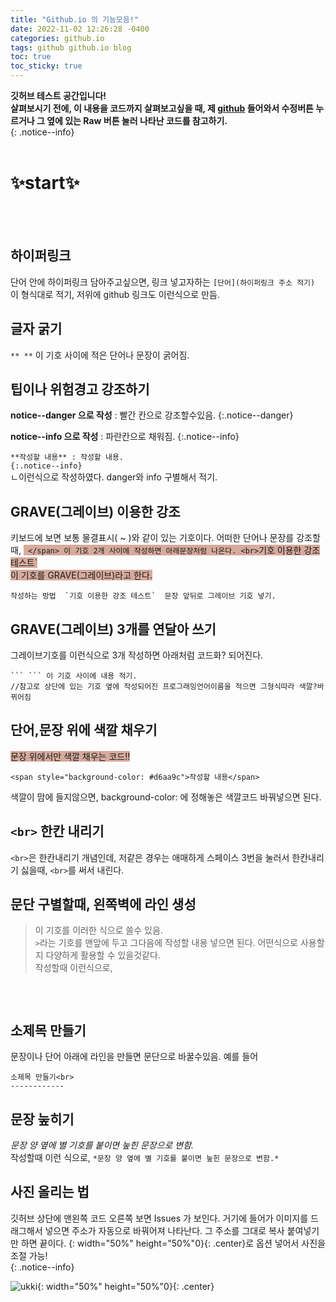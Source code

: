 ```yaml
---
title: "Github.io 의 기능모음!"
date: 2022-11-02 12:26:28 -0400
categories: github.io
tags: github github.io blog
toc: true
toc_sticky: true
---
```

**깃허브 테스트 공간입니다!<br>
살펴보시기 전에, 이 내용을 코드까지 살펴보고싶을 때, 제 [github](https://github.com/TerrTarr1/TerrTarr1.github.io/blob/main/_posts/2022-11-03-test-post.md) 들어와서 수정버튼 누르거나 그 옆에 있는 Raw 버튼 눌러 나타난 코드를 참고하기.**   
{: .notice--info}
<br><br>

# ✨**start**✨

<br><br>

하이퍼링크
-----------
단어 안에 하이퍼링크 담아주고싶으면, 링크 넣고자하는 `[단어](하이퍼링크 주소 적기)` 이 형식대로 적기, 저위에 github 링크도 이런식으로 만듬.

글자 굵기
-----------
`** **` 이 기호 사이에 적은 단어나 문장이 굵어짐.

팁이나 위험경고 강조하기
------------
**notice--danger 으로 작성** : 빨간 칸으로 강조할수있음.
{:.notice--danger}

**notice--info 으로 작성** : 파란칸으로 채워짐. 
{:.notice--info}

`**작성할 내용** : 작성할 내용. `<br>
`{:.notice--info}`<br>ㄴ이런식으로 작성하였다. danger와 info 구별해서 적기.

GRAVE(그레이브) 이용한 강조
------------
키보드에 보면 보통 물결표시( ~ )와 같이 있는 기호이다. 어떠한 단어나 문장를 강조할 때, <span style="background-color: #d6aa9c">  `  </span> 이 기호 2개 사이에 작성하면 아래문장처럼 나온다. <br>
`기호 이용한 강조 테스트` <br> 이 기호를 GRAVE(그레이브)라고 한다.
```
작성하는 방법  `기호 이용한 강조 테스트`  문장 앞뒤로 그레이브 기호 넣기.
```

GRAVE(그레이브) 3개를 연달아 쓰기
------------
그레이브기호를 이런식으로 3개 작성하면 아래처럼 코드화? 되어진다. 
```
``` ``` 이 기호 사이에 내용 적기.
//참고로 상단에 있는 기호 옆에 작성되어진 프로그래밍언어이름을 적으면 그형식따라 색깔?바뀌어짐
```

단어,문장 위에 색깔 채우기
---------------
<span style="background-color: #d6aa9c">문장 위에서만 색깔 채우는 코드!!</span><br>
```
<span style="background-color: #d6aa9c">작성할 내용</span>
```
색깔이 맘에 들지않으면, background-color: 에 정해놓은 색깔코드 바꿔넣으면 된다. 

`<br>` 한칸 내리기
----------------
`<br>`은 한칸내리기 개념인데, 저같은 경우는 애매하게 스페이스 3번을 눌러서 한칸내리기 싫을때, `<br>`를 써서 내린다.   

문단 구별할때, 왼쪽벽에 라인 생성
------------
> 이 기호를 이러한 식으로 쓸수 있음.
<br>` > `라는 기호를 맨앞에 두고 그다음에 작성할 내용 넣으면 된다. 어떤식으로 사용할지 다양하게 활용할 수 있을것같다.   
 작성할때 이런식으로,
 ```> 이 기호를 이러한 식으로 쓸수 있음.
 ```
<br>

소제목 만들기
-------------
문장이나 단어 아래에 라인을 만들면 문단으로 바꿀수있음. 예를 들어<br>
```
소제목 만들기<br>
------------
```

문장 눞히기
------------
*문장 양 옆에 별 기호를 붙이면 눞힌 문장으로 변함.*<br>
작성할때 이런 식으로, `*문장 양 옆에 별 기호를 붙이면 눞힌 문장으로 변함.*`

사진 올리는 법
------------
깃허브 상단에 맨왼쪽 코드 오른쪽 보면 Issues 가 보인다. 거기에 들어가 이미지를 드래그해서 넣으면 주소가 자동으로 바꿔어져 나타난다.
그 주소를 그대로 복사 붙여넣기만 하면 끝이다. {: width="50%" height="50%"0}{: .center}로 옵션 넣어서 사진을 조절 가능!<br>
{: .notice--info}

![ukki](https://user-images.githubusercontent.com/80401520/202102214-e04d22f3-1013-4bf9-bca8-5c6171c1ba4a.png){: width="50%" height="50%"0}{: .center}


